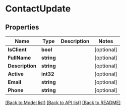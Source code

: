 # ContactUpdate

## Properties

Name | Type | Description | Notes
------------ | ------------- | ------------- | -------------
**IsClient** | **bool** |  | [optional] 
**FullName** | **string** |  | [optional] 
**Description** | **string** |  | [optional] 
**Active** | **int32** |  | [optional] 
**Email** | **string** |  | [optional] 
**Phone** | **string** |  | [optional] 

[[Back to Model list]](../README.md#documentation-for-models) [[Back to API list]](../README.md#documentation-for-api-endpoints) [[Back to README]](../README.md)


